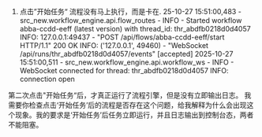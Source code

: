 1. 点击”开始任务“ 流程没有马上执行，而是卡在. 
   25-10-27 15:51:00,483 - src_new.workflow_engine.api.flow_routes - INFO - Started workflow abba-ccdd-eeff (latest version) with thread_id: thr_abdfb0218d0d4057
   INFO:     127.0.0.1:49437 - "POST /api/flows/abba-ccdd-eeff/start HTTP/1.1" 200 OK
   INFO:     ('127.0.0.1', 49460) - "WebSocket /api/runs/thr_abdfb0218d0d4057/events" [accepted]
   2025-10-27 15:51:00,511 - src_new.workflow_engine.api.workflow_ws - INFO - WebSocket connected for thread: thr_abdfb0218d0d4057
   INFO:     connection open

第二次点击"开始任务“后，才真正运行了流程引擎，但是没有立即输出日志。
我需要你检查点击‘开始任务’后的流程是否存在这个问题，给我解释为什么会出现这个现象。我的要求是‘开始任务’后任务立即运行，并且日志输出到控制台态，两者不能阻塞。